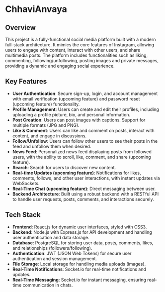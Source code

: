 # ChhaviAnvaya

## Overview

This project is a fully-functional social media platform built with a modern full-stack architecture. It mimics the core features of Instagram, allowing users to engage with content, interact with other users, and share multimedia posts. The platform includes functionalities such as liking, commenting, following/unfollowing, posting images and private messages, providing a dynamic and engaging social experience.

## Key Features

- **User Authentication**: Secure sign-up, login, and account management with email verification (upcoming feature) and password reset (upcoming feature) functionality.
- **Profile Management**: Users can create and edit their profiles, including uploading a profile picture, bio, and personal information.
- **Post Creation**: Users can post images with captions. Support for multiple formats (JPG and PNG).
- **Like & Comment**: Users can like and comment on posts, interact with content, and engage in discussions.
- **Follow/Unfollow**: Users can follow other users to see their posts in the feed and unfollow them when desired.
- **News Feed**: Personalized news feed displaying posts from followed users, with the ability to scroll, like, comment, and share (upcoming feature).
- **Search**: Search for users to discover new content.
- **Real-time Updates (upcoming feature)**: Notifications for likes, comments, follows, and other user interactions, with instant updates via WebSockets.
- **Real-Time Chat (upcoming feature)**: Direct messaging between user.
- **Backend Architecture**: Built using a robust backend with a RESTful API to handle user requests, posts, comments, and interactions securely.

## Tech Stack

- **Frontend**: React.js for dynamic user interfaces, styled with CSS3.
- **Backend**: Node.js with Express.js for API development and handling user authentication and data storage.
- **Database**: PostgreSQL for storing user data, posts, comments, likes, and relationships (followers/following).
- **Authentication**: JWT (JSON Web Tokens) for secure user authentication and session management.
- **File Storage**: Local storage for handling media uploads (images).
- **Real-Time Notifications**: Socket.io for real-time notifications and updates.
- **Real-Time Messaging**: Socket.io for instant messaging, ensuring real-time communication in chats.
